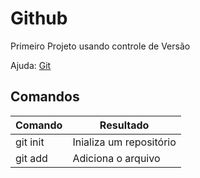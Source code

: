 # Github
Primeiro Projeto usando controle de Versão 

Ajuda: [Git](https://git-scm.com/doc)

## Comandos

Comando   | Resultado
--------  |----------
git init  | Inializa um repositório
git add   | Adiciona o arquivo
